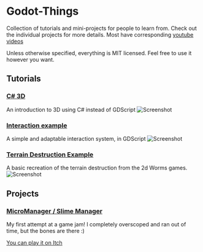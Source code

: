 # Godot-Things
Collection of tutorials and mini-projects for people to learn from.
Check out the individual projects for more details. Most have corresponding [youtube videos](https://www.youtube.com/c/MitchMakesThings)

Unless otherwise specified, everything is MIT licensed. Feel free to use it however you want.

## Tutorials
### [C# 3D](https://github.com/MitchReidNZ/Godot-Things/tree/main/C%23%203D)
An introduction to 3D using C# instead of GDScript
![Screenshot](https://github.com/MitchReidNZ/Godot-Things/blob/main/C%23%203D/Assets/screenshot.png "Screenshot of the 3D project")

### [Interaction example](https://github.com/MitchReidNZ/Godot-Things/tree/main/Interaction-Example)
A simple and adaptable interaction system, in GDScript
![Screenshot](https://github.com/MitchReidNZ/Godot-Things/blob/main/Interaction-Example/Screenshots/example.png "Screenshot of the interaction project")

### [Terrain Destruction Example](https://github.com/MitchReidNZ/Godot-Things/tree/main/Terrain-Destruction-Example)
A basic recreation of the terrain destruction from the 2d Worms games.
![Screenshot](https://github.com/MitchReidNZ/Godot-Things/blob/main/Terrain-Destruction-Example/Screenshots/example.png "Screenshot of the terrain project")


## Projects
### [MicroManager / Slime Manager](https://github.com/MitchReidNZ/Godot-Things/tree/main/MicroManager)
My first attempt at a game jam! I completely overscoped and ran out of time, but the bones are there :)

[You can play it on Itch](https://mitchmakesthings.itch.io/slime-manager)
